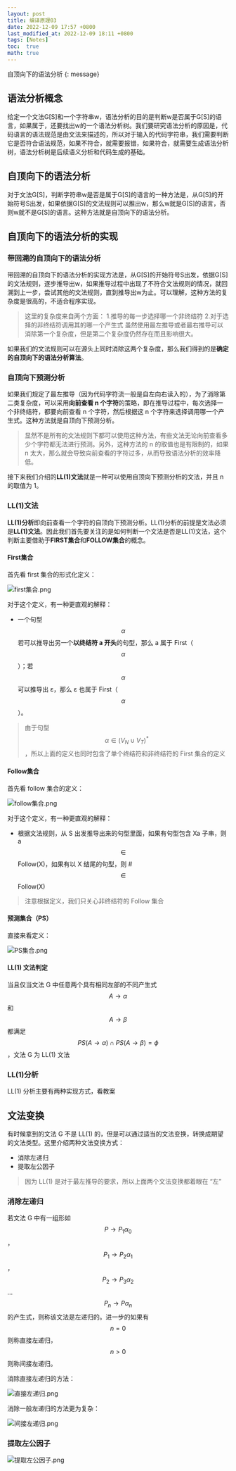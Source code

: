 ```yaml
---
layout: post
title: 编译原理03
date: 2022-12-09 17:57 +0800
last_modified_at: 2022-12-09 18:11 +0800
tags: [Notes]
toc:  true
math: true
---
```


自顶向下的语法分析
{: message}

## 语法分析概念

给定一个文法G[S]和一个字符串w，语法分析的目的是判断w是否属于G[S]的语言，如果属于，还要找出w的一个语法分析树。我们要研究语法分析的原因是，代码语言的语法规范是由文法来描述的，所以对于输入的代码字符串，我们需要判断它是否符合语法规范，如果不符合，就需要报错，如果符合，就需要生成语法分析树，语法分析树是后续语义分析和代码生成的基础。

## 自顶向下的语法分析

对于文法G[S]，判断字符串w是否是属于G[S]的语言的一种方法是，从G[S]的开始符号S出发，如果依据G[S]的文法规则可以推出w，那么w就是G[S]的语言，否则w就不是G[S]的语言。这种方法就是自顶向下的语法分析。

## 自顶向下的语法分析的实现

### 带回溯的自顶向下的语法分析

带回溯的自顶向下的语法分析的实现方法是，从G[S]的开始符号S出发，依据G[S]的文法规则，逐步推导出w，如果推导过程中出现了不符合文法规则的情况，就回溯到上一步，尝试其他的文法规则，直到推导出w为止。可以理解，这种方法的复杂度是很高的，不适合程序实现。

> 这里的复杂度来自两个方面：
> 1.推导的每一步选择哪一个非终结符
> 2.对于选择的非终结符调用其的哪一个产生式
> 虽然使用最左推导或者最右推导可以消除第一个复杂度，但是第二个复杂度仍然存在而且影响很大。

如果我们的文法规则可以在源头上同时消除这两个复杂度，那么我们得到的是**确定的自顶向下的语法分析算法**。

### 自顶向下预测分析

如果我们规定了最左推导（因为代码字符流一般是自左向右读入的），为了消除第二类复杂度，可以采用**向前查看 n 个字符**的策略，即在推导过程中，每次选择一个非终结符，都要向前查看 n 个字符，然后根据这 n 个字符来选择调用哪一个产生式。这种方法就是自顶向下预测分析。

> 显然不是所有的文法规则下都可以使用这种方法，有些文法无论向前查看多少个字符都无法进行预测。另外，这种方法的 n 的取值也是有限制的，如果 n 太大，那么就会导致向前查看的字符过多，从而导致语法分析的效率降低。

接下来我们介绍的**LL(1)文法**就是一种可以使用自顶向下预测分析的文法，并且 n 的取值为 1。

### LL(1)文法

**LL(1)分析**即向前查看一个字符的自顶向下预测分析。LL(1)分析的前提是文法必须是**LL(1)文法**。因此我们首先要关注的是如何判断一个文法是否是LL(1)文法，这个判断主要借助于**FIRST集合**和**FOLLOW集合**的概念。

#### First集合

首先看 first 集合的形式化定义：

![first集合.png](https://s2.loli.net/2022/12/10/DjPvwUmugkK3qF8.png)

对于这个定义，有一种更直观的解释：

- 一个句型 $$\alpha$$ 若可以推导出另一个**以终结符 a 开头**的句型，那么 a 属于 First（$$\alpha$$）；若 $$\alpha$$ 可以推导出 ε，那么 ε 也属于 First（$$\alpha$$）。

> 由于句型 $$\alpha \in (V_N \cup V_T)^*$$，所以上面的定义也同时包含了单个终结符和非终结符的 First 集合的定义

#### Follow集合

首先看 follow 集合的定义：

![follow集合.png](https://s2.loli.net/2022/12/10/jaIXRBKQD4eEHJN.png)

对于这个定义，有一种更直观的解释：

- 根据文法规则，从 S 出发推导出来的句型里面，如果有句型包含 Xa 子串，则 a $$\in$$ Follow(X)，如果有以 X 结尾的句型，则 # $$\in$$ Follow(X)

> 注意根据定义，我们只关心非终结符的 Follow 集合

#### 预测集合（PS）

直接来看定义：

![PS集合.png](https://s2.loli.net/2022/12/10/91SdFWRjbHOuV6z.png)

#### LL(1) 文法判定

当且仅当文法 G 中任意两个具有相同左部的不同产生式 $$A\rightarrow \alpha$$ 和 $$A\rightarrow \beta$$ 都满足 $$PS(A\rightarrow \alpha) \cap PS(A\rightarrow \beta) = \phi$$，文法 G 为 LL(1) 文法

### LL(1)分析

LL(1) 分析主要有两种实现方式，看教案

## 文法变换

有时候拿到的文法 G 不是 LL(1) 的，但是可以通过适当的文法变换，转换成期望的文法类型。这里介绍两种文法变换方式：

- 消除左递归
- 提取左公因子

> 因为 LL(1) 是对于最左推导的要求，所以上面两个文法变换都着眼在 “左”

### 消除左递归

若文法 G 中有一组形如 $$P\rightarrow P_1\alpha_0$$，$$P_1\rightarrow P_2\alpha_1$$，$$P_2\rightarrow P_3\alpha_2$$ ... $$P_n\rightarrow P\alpha_n$$ 的产生式，则称该文法是左递归的。进一步的如果有 $$n=0$$ 则称直接左递归，$$n>0$$ 则称间接左递归。

消除直接左递归的方法：

![直接左递归.png](https://s2.loli.net/2022/12/10/A32gfwK4CqeBjGO.png)

消除一般左递归的方法更为复杂：

![间接左递归.png](https://s2.loli.net/2022/12/10/VrSlxZJX2TjocbD.png)

### 提取左公因子

![提取左公因子.png](https://s2.loli.net/2022/12/10/9eIwDH6aKodXhLg.png)